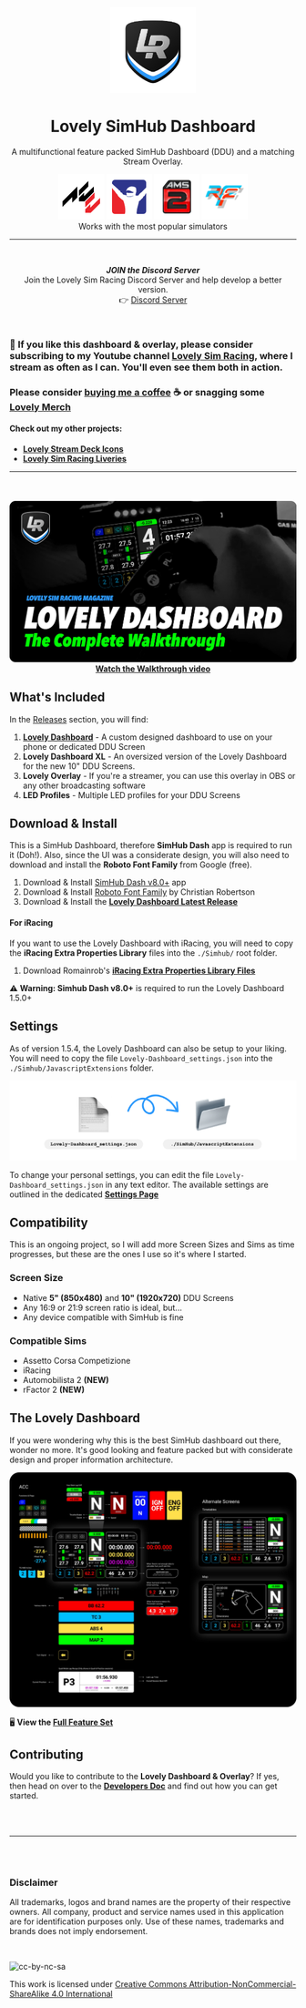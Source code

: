 <p align="center">
<img width="150" height="150" alt="Lovely Sim Racing" src="docs/images/lr-logo-small.png">
</p>

<h1 align="center">Lovely SimHub Dashboard</h1>

<p align="center">
A multifunctional feature packed SimHub Dashboard (DDU) and a matching Stream Overlay.
</p>

<p align="center">
<img width="80" height="80" alt="Assetto Corsa Competizione" src="docs/images/icon-acc.png">
<img width="80" height="80" alt="iRacing" src="docs/images/icon-iracing.png">
<img width="80" height="80" alt="Automobilista 2" src="docs/images/icon-ams2.png">
<img width="80" height="80" alt="rFactor 2" src="docs/images/icon-rf2.png"></br>
<span>Works with the most popular simulators</span>
</p>
 
---
 
<br/>

<div align="center">
<p><strong><em>JOIN the Discord Server</em></strong><br/>
Join the Lovely Sim Racing Discord Server and help develop a better version.<br/>
👉 <a href="http://j76.me/LSRDiscord">Discord Server</a></p>
</div>
 
<br/>

### 🔌 If you like this dashboard & overlay, please consider subscribing to my Youtube channel [Lovely Sim Racing](http://j76.me/LSR), where I stream as often as I can. You'll even see them both in action.

### Please consider [buying me a coffee](http://j76.me/BuyMeCoffee) :coffee: or snagging some [Lovely Merch](http://j76.me/LSRStore) 

#### Check out my other projects:
* [**Lovely Stream Deck Icons**](http://j76.me/LSRIcons)
* [**Lovely Sim Racing Liveries**](http://j76.me/LSRLivery)

---

<br/>
<h4 align="center">
<a href="https://youtu.be/1XCZ4Z6RqOA">
<img src="docs/images/LSRM - Lovely Dashboard Walkthrough.jpg" /><br/>
Watch the Walkthrough video
</a>
</h4> 

## What's Included
In the [Releases](https://github.com/cdemetriadis/lovely-dashboard/releases) section, you will find:

1. [**Lovely Dashboard**](#the-lovely-dashboard) - A custom designed dashboard to use on your phone or dedicated DDU Screen
2. **Lovely Dashboard XL** - An oversized version of the Lovely Dashboard for the new 10" DDU Screens.
3. **Lovely Overlay** - If you're a streamer, you can use this overlay in OBS or any other broadcasting software
4. **LED Profiles** - Multiple LED profiles for your DDU Screens

## Download & Install
This is a SimHub Dashboard, therefore **SimHub Dash** app is required to run it (Doh!). Also, since the UI was a considerate design, you will also need to download and install the **Roboto Font Family** from Google (free).

1. Download & Install [SimHub Dash v8.0+](https://www.simhubdash.com) app
2. Download & Install [Roboto Font Family](https://fonts.google.com/specimen/Roboto) by Christian Robertson
3. Download & Install the [**Lovely Dashboard Latest Release**](https://github.com/cdemetriadis/lovely-dashboard/releases)

#### For iRacing
If you want to use the Lovely Dashboard with iRacing, you will need to copy the **iRacing Extra Properties Library** files into the `./Simhub/` root folder.

1. Download Romainrob's [**iRacing Extra Properties Library Files**](https://drive.google.com/drive/folders/1AiIWHviD4j-_D-zgRrjJU1AFhJ_xmass)

:warning: **Warning: Simhub Dash v8.0+** is required to run the Lovely Dashboard 1.5.0+

## Settings
As of version 1.5.4, the Lovely Dashboard can also be setup to your liking. You will need to copy the file `Lovely-Dashboard_settings.json` into the `./Simhub/JavascriptExtensions` folder. 

![Copy the settings file into the JavascriptExtensions folder](docs/images/settings-file.png)

To change your personal settings, you can edit the file `Lovely-Dashboard_settings.json` in any text editor. The available settings are outlined in the dedicated [**Settings Page**](./docs/settings.md)
  
## Compatibility
This is an ongoing project, so I will add more Screen Sizes and Sims as time progresses, but these are the ones I use so it's where I started.

### Screen Size
* Native **5" (850x480)** and **10" (1920x720)** DDU Screens 
* Any 16:9 or 21:9 screen ratio is ideal, but...
* Any device compatible with SimHub is fine

### Compatible Sims
* Assetto Corsa Competizione
* iRacing
* Automobilista 2 **(NEW)**
* rFactor 2 **(NEW)**


## The Lovely Dashboard
If you were wondering why this is the best SimHub dashboard out there, wonder no more. It's good looking and feature packed but with considerate design and proper information architecture. 

[![Basic Feature Set](docs/images/AllFeatures.jpg)](docs/features.md)

🖥 **View the [Full Feature Set](docs/features.md)**

## Contributing
Would you like to contribute to the **Lovely Dashboard & Overlay**? If yes, then head on over to the [**Developers Doc**](docs/developers.md) and find out how you can get started.


<br/><br/>

---

<br/><br/>

### Disclaimer

All trademarks, logos and brand names are the property of their respective owners. All company, product and service names used in this application are for identification purposes only. Use of these names, trademarks and brands does not imply endorsement.

<br/>

![cc-by-nc-sa](https://mirrors.creativecommons.org/presskit/buttons/88x31/svg/by-nc-sa.svg)

This work is licensed under [Creative Commons Attribution-NonCommercial-ShareAlike 4.0 International](http://creativecommons.org/licenses/by-nc-sa/4.0/)
